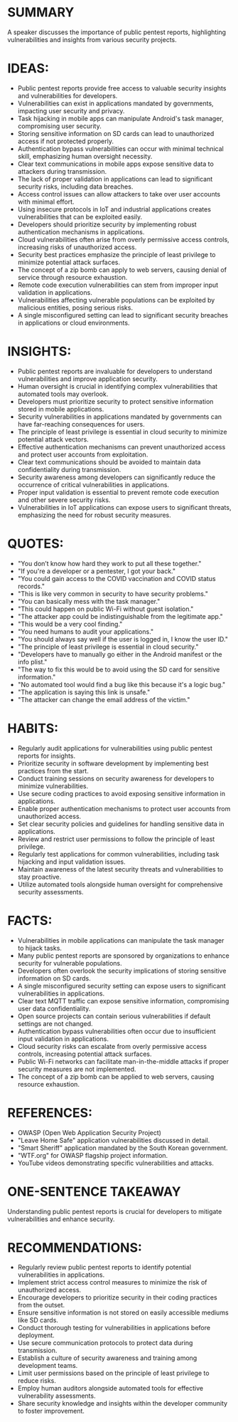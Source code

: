 # SUMMARY
A speaker discusses the importance of public pentest reports, highlighting vulnerabilities and insights from various security projects.

# IDEAS:
- Public pentest reports provide free access to valuable security insights and vulnerabilities for developers.
- Vulnerabilities can exist in applications mandated by governments, impacting user security and privacy.
- Task hijacking in mobile apps can manipulate Android's task manager, compromising user security.
- Storing sensitive information on SD cards can lead to unauthorized access if not protected properly.
- Authentication bypass vulnerabilities can occur with minimal technical skill, emphasizing human oversight necessity.
- Clear text communications in mobile apps expose sensitive data to attackers during transmission.
- The lack of proper validation in applications can lead to significant security risks, including data breaches.
- Access control issues can allow attackers to take over user accounts with minimal effort.
- Using insecure protocols in IoT and industrial applications creates vulnerabilities that can be exploited easily.
- Developers should prioritize security by implementing robust authentication mechanisms in applications.
- Cloud vulnerabilities often arise from overly permissive access controls, increasing risks of unauthorized access.
- Security best practices emphasize the principle of least privilege to minimize potential attack surfaces.
- The concept of a zip bomb can apply to web servers, causing denial of service through resource exhaustion.
- Remote code execution vulnerabilities can stem from improper input validation in applications.
- Vulnerabilities affecting vulnerable populations can be exploited by malicious entities, posing serious risks.
- A single misconfigured setting can lead to significant security breaches in applications or cloud environments.

# INSIGHTS:
- Public pentest reports are invaluable for developers to understand vulnerabilities and improve application security.
- Human oversight is crucial in identifying complex vulnerabilities that automated tools may overlook.
- Developers must prioritize security to protect sensitive information stored in mobile applications.
- Security vulnerabilities in applications mandated by governments can have far-reaching consequences for users.
- The principle of least privilege is essential in cloud security to minimize potential attack vectors.
- Effective authentication mechanisms can prevent unauthorized access and protect user accounts from exploitation.
- Clear text communications should be avoided to maintain data confidentiality during transmission.
- Security awareness among developers can significantly reduce the occurrence of critical vulnerabilities in applications.
- Proper input validation is essential to prevent remote code execution and other severe security risks.
- Vulnerabilities in IoT applications can expose users to significant threats, emphasizing the need for robust security measures.

# QUOTES:
- "You don’t know how hard they work to put all these together."
- "If you're a developer or a pentester, I got your back."
- "You could gain access to the COVID vaccination and COVID status records."
- "This is like very common in security to have security problems."
- "You can basically mess with the task manager."
- "This could happen on public Wi-Fi without guest isolation."
- "The attacker app could be indistinguishable from the legitimate app."
- "This would be a very cool finding."
- "You need humans to audit your applications."
- "You should always say well if the user is logged in, I know the user ID."
- "The principle of least privilege is essential in cloud security."
- "Developers have to manually go either in the Android manifest or the info plist."
- "The way to fix this would be to avoid using the SD card for sensitive information."
- "No automated tool would find a bug like this because it's a logic bug."
- "The application is saying this link is unsafe."
- "The attacker can change the email address of the victim."

# HABITS:
- Regularly audit applications for vulnerabilities using public pentest reports for insights.
- Prioritize security in software development by implementing best practices from the start.
- Conduct training sessions on security awareness for developers to minimize vulnerabilities.
- Use secure coding practices to avoid exposing sensitive information in applications.
- Enable proper authentication mechanisms to protect user accounts from unauthorized access.
- Set clear security policies and guidelines for handling sensitive data in applications.
- Review and restrict user permissions to follow the principle of least privilege.
- Regularly test applications for common vulnerabilities, including task hijacking and input validation issues.
- Maintain awareness of the latest security threats and vulnerabilities to stay proactive.
- Utilize automated tools alongside human oversight for comprehensive security assessments.

# FACTS:
- Vulnerabilities in mobile applications can manipulate the task manager to hijack tasks.
- Many public pentest reports are sponsored by organizations to enhance security for vulnerable populations.
- Developers often overlook the security implications of storing sensitive information on SD cards.
- A single misconfigured security setting can expose users to significant vulnerabilities in applications.
- Clear text MQTT traffic can expose sensitive information, compromising user data confidentiality.
- Open source projects can contain serious vulnerabilities if default settings are not changed.
- Authentication bypass vulnerabilities often occur due to insufficient input validation in applications.
- Cloud security risks can escalate from overly permissive access controls, increasing potential attack surfaces.
- Public Wi-Fi networks can facilitate man-in-the-middle attacks if proper security measures are not implemented.
- The concept of a zip bomb can be applied to web servers, causing resource exhaustion.

# REFERENCES:
- OWASP (Open Web Application Security Project)
- "Leave Home Safe" application vulnerabilities discussed in detail.
- "Smart Sheriff" application mandated by the South Korean government.
- "WTF.org" for OWASP flagship project information.
- YouTube videos demonstrating specific vulnerabilities and attacks.

# ONE-SENTENCE TAKEAWAY
Understanding public pentest reports is crucial for developers to mitigate vulnerabilities and enhance security.

# RECOMMENDATIONS:
- Regularly review public pentest reports to identify potential vulnerabilities in applications.
- Implement strict access control measures to minimize the risk of unauthorized access.
- Encourage developers to prioritize security in their coding practices from the outset.
- Ensure sensitive information is not stored on easily accessible mediums like SD cards.
- Conduct thorough testing for vulnerabilities in applications before deployment.
- Use secure communication protocols to protect data during transmission.
- Establish a culture of security awareness and training among development teams.
- Limit user permissions based on the principle of least privilege to reduce risks.
- Employ human auditors alongside automated tools for effective vulnerability assessments.
- Share security knowledge and insights within the developer community to foster improvement.